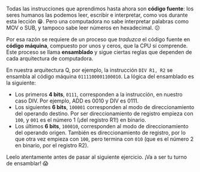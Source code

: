 Todas las instrucciones que aprendimos hasta ahora son **código fuente**: los seres humanos las podemos leer, escribir e interpretar, como vos durante esta lección :grin:. Pero una computadora no sabe interpretar palabras como MOV o SUB, y tampoco sabe leer números en hexadecimal. :confused:

Por esa razón se requiere de un proceso que _traduzca_ el código fuente en **código máquina**, compuesto por unos y ceros, que la CPU sí comprende. Este proceso se llama **ensamblado** y sigue ciertas reglas que dependen de cada arquitectura de computadora.

En nuestra arquitectura Q, por ejemplo, la instrucción `DIV R1, R2` se ensambla al código máquina `0111100001100010`. La lógica del ensamblado es la siguiente:

* Los primeros **4 bits**, `0111`, corresponden a la instrucción, en nuestro caso DIV. Por ejemplo, ADD es 0010 y DIV es 0111.
* Los siguientes **6 bits**, `100001` corresponden al modo de direccionamiento del operando destino. Por ser direccionamiento de registro empieza con `100`, y `001` es el número 1 (¡del registro R1!) en binario.
* Los últimos **6 bits**, `100010`, corresponden al modo de direccionamiento del operando origen. También es  direccionamiento de registro, por lo que otra vez empieza con `100`, pero termina con `010` (que es el número 2 en binario, por el registro R2).

Leelo atentamente antes de pasar al siguiente ejercicio. ¡Va a ser tu turno de ensamblar! :scream: